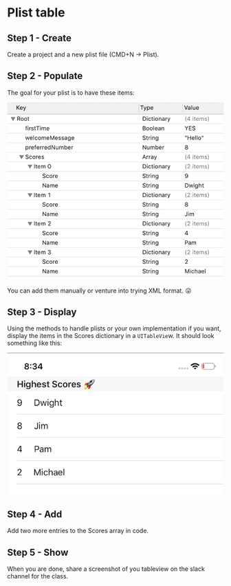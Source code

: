 # Plist table

## Step 1 - Create

Create a project and a new plist file (CMD+N -> Plist).

## Step 2 - Populate

The goal for your plist is to have these items:

![plistimg](plistexample.png)


You can add them manually or venture into trying XML format. 😜

## Step 3 - Display

Using the methods to handle plists or your own implementation if you want, display the items in the Scores dictionary in a `UITableVie`w. It should look something like this:

![table](table.png)

## Step 4 - Add

Add two more entries to the Scores array in code.


## Step 5 - Show

When you are done, share a screenshot of you tableview on the slack channel for the class.
